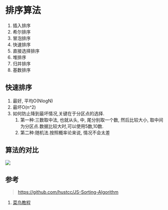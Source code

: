 # 排序算法
1. 插入排序
1. 希尔排序
1. 冒泡排序
1. 快速排序
1. 直接选择排序
1. 堆排序
1. 归并排序
1. 基数排序


## 快速排序
1. 最好, 平均O(NlogN)
1. 最坏O(n^2)
1. 如何防止降到最坏情况,关键在于分区点的选择.
    1. 第一种:三数取中法, 也就从头, 中, 尾分别取一个数, 然后比较大小, 取中间为分区点.数据比较大时,可以使用5数,10数.
    1. 第二种:随机法.按照概率论来说, 情况不会太差

## 算法的对比
![](https://mubu.com/document_image/f262835e-ad57-4636-8f29-854eb6cf3b65-2746950.jpg)

## 参考
> https://github.com/hustcc/JS-Sorting-Algorithm
1. [菜鸟教程](https://www.runoob.com/w3cnote/ten-sorting-algorithm.html)
